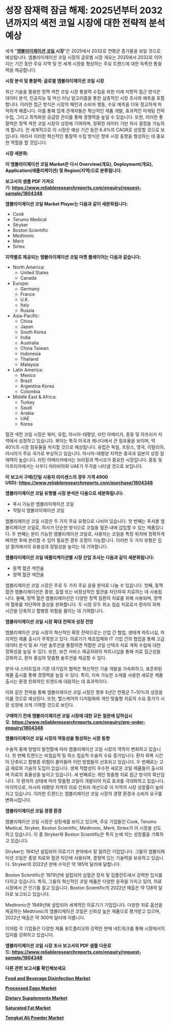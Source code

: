 <p><h1>성장 잠재력 잠금 해제: 2025년부터 2032년까지의 색전 코일 시장에 대한 전략적 분석 예상</h1></p><p>세계 "<strong><a href="https://www.reliableresearchreports.com/embolization-coil-r1804348?utm_campaign=105&utm_medium=8&utm_source=Github&utm_content=ia&utm_term=15022025&utm_id=embolization-coil">엠볼라이제이션 코일&nbsp;</a></strong><strong>시장</strong>"은 2025에서 2032로 연평균 증가율을 보일 것으로 예상됩니다. 엠볼라이제이션 코일 시장의 글로벌 시장 개요는 2025에서 2032로 이어지는 기간 동안 주요 지역 및 전 세계 시장을 형성하는 주요 트렌드에 대한 독특한 통찰력을 제공합니다.</p>
<p><strong>시장 분석 및 통찰력: 글로벌 엠볼라이제이션 코일 시장</strong></p>
<p><p>최신 기술을 활용한 정맥 색전 코일 시장 통찰력 수집을 위한 미래 지향적 접근 방식은 데이터 분석, 인공지능 및 머신 러닝 알고리즘을 통한 심층적인 시장 조사와 예측을 포함합니다. 이러한 접근 방식은 시장의 패턴과 소비자 행동, 수요 예측을 더욱 정교하게 파악하게 해줍니다. 이를 통해 업계 관계자들은 혁신적인 제품 개발, 효과적인 마케팅 전략 수립, 그리고 최적화된 공급망 관리를 통해 경쟁력을 높일 수 있습니다. 또한, 이러한 통찰력은 정맥 색전 코일 시장의 성장에 기여하며, 정확한 데이터 기반 의사 결정을 가능하게 합니다. 전 세계적으로 이 시장은 예상 기간 동안 6.4%의 CAGR로 성장할 것으로 보입니다. 따라서 이러한 혁신적인 통찰력 수집 방식은 향후 시장 동향을 형성하는 데 중요한 역할을 할 것입니다.</p><a href="%7CAUTHORITHY_DOMAIN_URL%7C?utm_campaign=105&utm_medium=8&utm_source=Github&utm_content=ia&utm_term=15022025&utm_id=embolization-coil"></a></p>
<p><strong>시장 세분화:</strong></p>
<p><strong>이 엠볼라이제이션 코일 Market은 다시 Overview(개요), Deployment(개요), Application(애플리케이션) 및 Region(지역)으로 분류됩니다.</strong></p>
<p><strong>보고서의 샘플 PDF 가져오기:&nbsp;<a href="https://www.reliableresearchreports.com/enquiry/request-sample/1804348?utm_campaign=105&utm_medium=8&utm_source=Github&utm_content=ia&utm_term=15022025&utm_id=embolization-coil">https://www.reliableresearchreports.com/enquiry/request-sample/1804348</a></strong><strong></strong></p>
<p><strong>엠볼라이제이션 코일 Market Player는 다음과 같이 세분화됩니다:</strong></p>
<p><ul><li>Cook</li><li>Terumo Medical</li><li>Stryker</li><li>Boston Scientific</li><li>Medtronic</li><li>Merit</li><li>Sirtex</li></ul></p>
<p><strong>지역별로 제공되는 엠볼라이제이션 코일 마켓 플레이어는 다음과 같습니다:</strong></p>
<p><ul>
    <li>
        North America:
        <ul>
            <li>United States</li>
            <li>Canada</li>
        </ul>
    </li>
    <li>
        Europe:
        <ul>
            <li>Germany</li>
            <li>France</li>
            <li>U.K.</li>
            <li>Italy</li>
            <li>Russia</li>
        </ul>
    </li>
    <li>
        Asia-Pacific:
        <ul>
            <li>China</li>
            <li>Japan</li>
            <li>South Korea</li>
            <li>India</li>
            <li>Australia</li>
            <li>China Taiwan</li>
            <li>Indonesia</li>
            <li>Thailand</li>
            <li>Malaysia</li>
        </ul>
    </li>
    <li>
        Latin America:
        <ul>
            <li>Mexico</li>
            <li>Brazil</li>
            <li>Argentina Korea</li>
            <li>Colombia</li>
        </ul>
    </li>
    <li>
        Middle East & Africa:
        <ul>
            <li>Turkey</li>
            <li>Saudi</li>
            <li>Arabia</li>
            <li>UAE</li>
            <li>Korea</li>
        </ul>
    </li>
    </ul></p>
<p><p>혈관 색전 코일 시장은 북미, 유럽, 아시아-태평양, 라틴 아메리카, 중동 및 아프리카 지역에서 성장하고 있습니다. 북미는 특히 미국과 캐나다에서 큰 점유율을 보이며, 약 40%의 시장 점유율을 차지할 것으로 예상됩니다. 유럽은 독일, 프랑스, 영국, 이탈리아, 러시아가 주요 국가로 부상하고 있습니다. 아시아-태평양 지역은 중국과 일본이 성장 잠재력이 높습니다. 라틴 아메리카에서는 브라질과 멕시코가 중요한 시장입니다. 중동 및 아프리카에서는 사우디 아라비아와 UAE가 두각을 나타낼 것으로 보입니다.</p></p>
<p><strong>이 보고서 구매(단일 사용자 라이센스의 경우 가격 4900 USD):&nbsp;<a href="https://www.reliableresearchreports.com/purchase/1804348?utm_campaign=105&utm_medium=8&utm_source=Github&utm_content=ia&utm_term=15022025&utm_id=embolization-coil">https://www.reliableresearchreports.com/purchase/1804348</a></strong></p>
<p><strong>엠볼라이제이션 코일 유형별 시장 분석은 다음으로 세분화됩니다:</strong></p>
<p><ul><li>푸시 가능한 엠볼라이제이션 코일</li><li>착탈식 엠볼라이제이션 코일</li></ul></p>
<p><p>엠볼리제이션 코일 시장은 두 가지 주요 유형으로 나뉘어 있습니다. 첫 번째는 푸셔블 엠볼리제이션 코일로, 의사가 단순한 방식으로 코일을 혈관 내에 삽입할 수 있는 제품입니다. 두 번째는 분리 가능한 엠볼리제이션 코일로, 사용자는 코일을 특정 위치에 정확하게 배치한 후에 분리할 수 있어 필요한 경우 조정이 가능합니다. 이러한 두 가지 유형은 임상 절차에서의 유용성과 정밀성을 높이는 데 기여합니다.</p></p>
<p><strong>엠볼라이제이션 코일 애플리케이션별 시장 산업 조사는 다음과 같이 세분화됩니다:</strong></p>
<p><ul><li>동맥 혈관 색전술</li><li>정맥 혈관 색전술</li></ul></p>
<p><p>엠볼리제이션 코일 시장은 주로 두 가지 주요 응용 분야로 나눌 수 있습니다. 첫째, 동맥 혈관 엠볼리제이션은 종양, 출혈 또는 비정상적인 혈관을 차단하여 치료하는 데 사용됩니다. 둘째, 정맥 혈관 엠볼리제이션은 다양한 정맥 질환의 치료를 위해 사용되며, 정맥의 혈류를 차단하여 증상을 완화합니다. 두 시장 모두 최소 침습 치료로서 환자의 회복 시간을 단축하고 합병증 위험을 줄이는 데 기여합니다.</p></p>
<p><strong>엠볼라이제이션 코일 시장 확대 전략과 성장 전망</strong></p>
<p><p>엠볼리제이션 코일 시장의 혁신적인 확장 전략으로는 산업 간 협업, 생태계 파트너십, 파괴적인 제품 출시가 주목받고 있다. 의료기기 제조업체와 IT 기업 간의 협업을 통해 고급 데이터 분석 및 AI 기반 솔루션을 통합하면 적합한 코일 선택과 치료 계획 수립에 대한 정확성을 높일 수 있다. 또한, 보건 서비스 제공자와의 파트너십을 통해 치료 접근성을 강화하고, 환자 중심의 맞춤형 솔루션을 제공할 수 있다.</p><p>분야 내 스타트업과 기존 대기업의 협력은 혁신적인 기술 개발을 가속화하고, 표준화된 제품 출시를 통해 경쟁력을 높일 수 있다. 특히, 지속 가능한 소재를 사용한 새로운 제품 출시는 환경 친화적인 트렌드에 대응하는 데 효과적이다.</p><p>이와 같은 전략을 통해 엠볼리제이션 코일 시장은 향후 5년간 연평균 7~10%의 성장을 이룰 것으로 예상된다. 또한, 헬스케어의 디지털화와 개인 맞춤형 치료의 수요 증가가 시장 성장에 크게 기여할 것으로 보인다.</p></p>
<p><strong>구매하기 전에 엠볼라이제이션 코일 시장에 대한 모든 질문에 답하십시오.&nbsp;<a href="https://www.reliableresearchreports.com/enquiry/pre-order-enquiry/1804348?utm_campaign=105&utm_medium=8&utm_source=Github&utm_content=ia&utm_term=15022025&utm_id=embolization-coil">https://www.reliableresearchreports.com/enquiry/pre-order-enquiry/1804348</a></strong><strong></strong></p>
<p><strong>엠볼라이제이션 코일 시장의 역동성을 형성하는 시장 동향</strong></p>
<p><p>수술적 중재 방법이 발전함에 따라 엠볼리제이션 코일 시장의 역학이 변화하고 있습니다. 첫 번째 트렌드는 비침습적 및 최소 침습적 수술의 수요 증가입니다. 환자 회복 시간이 단축되고 합병증 위험이 줄어들어 이런 방법들이 선호되고 있습니다. 두 번째로는 고급 재료와 기술의 도입이 있습니다. 생체 적합성이 우수한 새로운 코일 제품들이 출시되며 치료의 효율성을 높이고 있습니다. 세 번째로는 개인 맞춤형 치료 접근 방식의 확산입니다. 각 환자의 상태에 따라 맞춤형 코일이 개발되어 치료 효과를 극대화하고 있습니다. 마지막으로, 아시아 태평양 지역의 의료 인프라 개선으로 이 지역의 시장 성장률이 높아지고 있습니다. 이러한 트렌드는 엠볼리제이션 코일 시장의 경쟁 환경과 소비자 요구를 변화시킵니다.</p></p>
<p><strong>엠볼라이제이션 코일 경쟁 환경</strong></p>
<p><p>엠볼리제이션 코일 시장은 성장세를 보이고 있으며, 주요 기업들인 Cook, Terumo Medical, Stryker, Boston Scientific, Medtronic, Merit, Sirtex가 이 시장을 선도하고 있습니다. 이 중 Stryker와 Boston Scientific은 특히 눈에 띄는 성장률을 기록하고 있습니다.</p><p>Stryker는 1941년 설립되어 의료기기 분야에서 잘 알려진 기업입니다. 그들의 엠볼리제이션 코일은 종양 치료와 혈관 차단에 사용되며, 경쟁력 있는 기술력을 보유하고 있습니다. Stryker의 2022년 판매 수익은 약 185억 달러에 달합니다.</p><p>Boston Scientific은 1979년에 설립되어 심혈관 장치 및 임플란트에서 강력한 입지를 다지고 있습니다. 특히, 그들의 혁신적인 코일 제품은 다양한 윤곽을 가지고 있어, 의료 시장에서 큰 인기를 끌고 있습니다. Boston Scientific의 2022년 매출은 약 128억 달러로 보고되고 있습니다.</p><p>Medtronic은 1949년에 설립되어 세계적인 의료기기 기업입니다. 다양한 치료 옵션을 제공하는 Medtronic의 엠볼리제이션 코일은 신뢰성 높은 제품으로 평가받고 있으며, 2022년 매출은 약 300억 달러에 이릅니다. </p><p>이처럼 각 기업들은 다양한 제품 포트폴리오와 강력한 판매 네트워크를 통해 시장에서의 입지를 강화하고 있습니다.</p></p>
<p><strong>엠볼라이제이션 코일 시장 조사 보고서의 PDF 샘플 다운로드:&nbsp;<a href="https://www.reliableresearchreports.com/enquiry/request-sample/1804348?utm_campaign=105&utm_medium=8&utm_source=Github&utm_content=ia&utm_term=15022025&utm_id=embolization-coil">https://www.reliableresearchreports.com/enquiry/request-sample/1804348</a></strong></p>
<p><strong></strong></p>
<p><strong></strong></p>
<p><strong></strong></p>
<p><strong></strong></p>
<p><strong>다른 관련 보고서를 확인해보세요</strong></p>
<p><strong><p><a href="https://github.com/akaalahk/Market-Research-Report-List-1/blob/main/food-and-beverage-disinfection-market.md?utm_campaign=105&utm_medium=8&utm_source=Github&utm_content=ia&utm_term=15022025&utm_id=embolization-coil">Food and Beverage Disinfection Market</a></p><p><a href="https://github.com/penglatilles/Market-Research-Report-List-1/blob/main/processed-eggs-market.md?utm_campaign=105&utm_medium=8&utm_source=Github&utm_content=ia&utm_term=15022025&utm_id=embolization-coil">Processed Eggs Market</a></p><p><a href="https://github.com/agdonthisa/Market-Research-Report-List-1/blob/main/dietary-supplements-market.md?utm_campaign=105&utm_medium=8&utm_source=Github&utm_content=ia&utm_term=15022025&utm_id=embolization-coil">Dietary Supplements Market</a></p><p><a href="https://github.com/saaindosya/Market-Research-Report-List-1/blob/main/saturated-fat-market.md?utm_campaign=105&utm_medium=8&utm_source=Github&utm_content=ia&utm_term=15022025&utm_id=embolization-coil">Saturated Fat Market</a></p><p><a href="https://github.com/hartsockdonnette82/Market-Research-Report-List-1/blob/main/tongkat-ali-powder-market.md?utm_campaign=105&utm_medium=8&utm_source=Github&utm_content=ia&utm_term=15022025&utm_id=embolization-coil">Tongkat Ali Powder Market</a></p></strong></p>